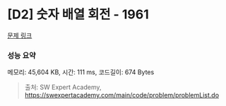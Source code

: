 # [D2] 숫자 배열 회전 - 1961 

[문제 링크](https://swexpertacademy.com/main/code/problem/problemDetail.do?contestProbId=AV5Pq-OKAVYDFAUq) 

### 성능 요약

메모리: 45,604 KB, 시간: 111 ms, 코드길이: 674 Bytes



> 출처: SW Expert Academy, https://swexpertacademy.com/main/code/problem/problemList.do